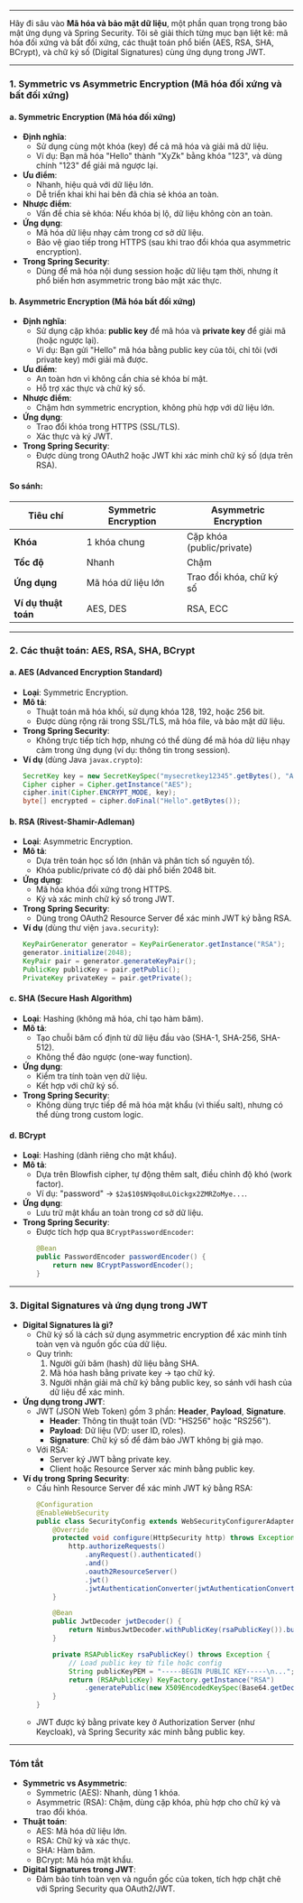

---
Hãy đi sâu vào **Mã hóa và bảo mật dữ liệu**, một phần quan trọng trong bảo mật ứng dụng và Spring Security. Tôi sẽ giải thích từng mục bạn liệt kê: mã hóa đối xứng và bất đối xứng, các thuật toán phổ biến (AES, RSA, SHA, BCrypt), và chữ ký số (Digital Signatures) cùng ứng dụng trong JWT.

---

### **1. Symmetric vs Asymmetric Encryption (Mã hóa đối xứng và bất đối xứng)**

#### **a. Symmetric Encryption (Mã hóa đối xứng)**
- **Định nghĩa**:
  - Sử dụng cùng một khóa (key) để cả mã hóa và giải mã dữ liệu.
  - Ví dụ: Bạn mã hóa "Hello" thành "XyZk" bằng khóa "123", và dùng chính "123" để giải mã ngược lại.
- **Ưu điểm**:
  - Nhanh, hiệu quả với dữ liệu lớn.
  - Dễ triển khai khi hai bên đã chia sẻ khóa an toàn.
- **Nhược điểm**:
  - Vấn đề chia sẻ khóa: Nếu khóa bị lộ, dữ liệu không còn an toàn.
- **Ứng dụng**:
  - Mã hóa dữ liệu nhạy cảm trong cơ sở dữ liệu.
  - Bảo vệ giao tiếp trong HTTPS (sau khi trao đổi khóa qua asymmetric encryption).
- **Trong Spring Security**:
  - Dùng để mã hóa nội dung session hoặc dữ liệu tạm thời, nhưng ít phổ biến hơn asymmetric trong bảo mật xác thực.

#### **b. Asymmetric Encryption (Mã hóa bất đối xứng)**
- **Định nghĩa**:
  - Sử dụng cặp khóa: **public key** để mã hóa và **private key** để giải mã (hoặc ngược lại).
  - Ví dụ: Bạn gửi "Hello" mã hóa bằng public key của tôi, chỉ tôi (với private key) mới giải mã được.
- **Ưu điểm**:
  - An toàn hơn vì không cần chia sẻ khóa bí mật.
  - Hỗ trợ xác thực và chữ ký số.
- **Nhược điểm**:
  - Chậm hơn symmetric encryption, không phù hợp với dữ liệu lớn.
- **Ứng dụng**:
  - Trao đổi khóa trong HTTPS (SSL/TLS).
  - Xác thực và ký JWT.
- **Trong Spring Security**:
  - Được dùng trong OAuth2 hoặc JWT khi xác minh chữ ký số (dựa trên RSA).

#### **So sánh**:
| Tiêu chí            | Symmetric Encryption       | Asymmetric Encryption      |
|---------------------|----------------------------|----------------------------|
| **Khóa**            | 1 khóa chung              | Cặp khóa (public/private)  |
| **Tốc độ**          | Nhanh                     | Chậm                       |
| **Ứng dụng**        | Mã hóa dữ liệu lớn        | Trao đổi khóa, chữ ký số   |
| **Ví dụ thuật toán**| AES, DES                  | RSA, ECC                   |

---

### **2. Các thuật toán: AES, RSA, SHA, BCrypt**

#### **a. AES (Advanced Encryption Standard)**
- **Loại**: Symmetric Encryption.
- **Mô tả**:
  - Thuật toán mã hóa khối, sử dụng khóa 128, 192, hoặc 256 bit.
  - Được dùng rộng rãi trong SSL/TLS, mã hóa file, và bảo mật dữ liệu.
- **Trong Spring Security**:
  - Không trực tiếp tích hợp, nhưng có thể dùng để mã hóa dữ liệu nhạy cảm trong ứng dụng (ví dụ: thông tin trong session).
- **Ví dụ** (dùng Java `javax.crypto`):
  ```java
  SecretKey key = new SecretKeySpec("mysecretkey12345".getBytes(), "AES");
  Cipher cipher = Cipher.getInstance("AES");
  cipher.init(Cipher.ENCRYPT_MODE, key);
  byte[] encrypted = cipher.doFinal("Hello".getBytes());
  ```

#### **b. RSA (Rivest-Shamir-Adleman)**
- **Loại**: Asymmetric Encryption.
- **Mô tả**:
  - Dựa trên toán học số lớn (nhân và phân tích số nguyên tố).
  - Khóa public/private có độ dài phổ biến 2048 bit.
- **Ứng dụng**:
  - Mã hóa khóa đối xứng trong HTTPS.
  - Ký và xác minh chữ ký số trong JWT.
- **Trong Spring Security**:
  - Dùng trong OAuth2 Resource Server để xác minh JWT ký bằng RSA.
- **Ví dụ** (dùng thư viện `java.security`):
  ```java
  KeyPairGenerator generator = KeyPairGenerator.getInstance("RSA");
  generator.initialize(2048);
  KeyPair pair = generator.generateKeyPair();
  PublicKey publicKey = pair.getPublic();
  PrivateKey privateKey = pair.getPrivate();
  ```

#### **c. SHA (Secure Hash Algorithm)**
- **Loại**: Hashing (không mã hóa, chỉ tạo hàm băm).
- **Mô tả**:
  - Tạo chuỗi băm cố định từ dữ liệu đầu vào (SHA-1, SHA-256, SHA-512).
  - Không thể đảo ngược (one-way function).
- **Ứng dụng**:
  - Kiểm tra tính toàn vẹn dữ liệu.
  - Kết hợp với chữ ký số.
- **Trong Spring Security**:
  - Không dùng trực tiếp để mã hóa mật khẩu (vì thiếu salt), nhưng có thể dùng trong custom logic.

#### **d. BCrypt**
- **Loại**: Hashing (dành riêng cho mật khẩu).
- **Mô tả**:
  - Dựa trên Blowfish cipher, tự động thêm salt, điều chỉnh độ khó (work factor).
  - Ví dụ: "password" → `$2a$10$N9qo8uLOickgx2ZMRZoMye...`.
- **Ứng dụng**:
  - Lưu trữ mật khẩu an toàn trong cơ sở dữ liệu.
- **Trong Spring Security**:
  - Được tích hợp qua `BCryptPasswordEncoder`:
    ```java
    @Bean
    public PasswordEncoder passwordEncoder() {
        return new BCryptPasswordEncoder();
    }
    ```

---

### **3. Digital Signatures và ứng dụng trong JWT**
- **Digital Signatures là gì?**
  - Chữ ký số là cách sử dụng asymmetric encryption để xác minh tính toàn vẹn và nguồn gốc của dữ liệu.
  - Quy trình:
    1. Người gửi băm (hash) dữ liệu bằng SHA.
    2. Mã hóa hash bằng private key → tạo chữ ký.
    3. Người nhận giải mã chữ ký bằng public key, so sánh với hash của dữ liệu để xác minh.
- **Ứng dụng trong JWT**:
  - JWT (JSON Web Token) gồm 3 phần: **Header**, **Payload**, **Signature**.
    - **Header**: Thông tin thuật toán (VD: "HS256" hoặc "RS256").
    - **Payload**: Dữ liệu (VD: user ID, roles).
    - **Signature**: Chữ ký số để đảm bảo JWT không bị giả mạo.
  - Với RSA:
    - Server ký JWT bằng private key.
    - Client hoặc Resource Server xác minh bằng public key.
- **Ví dụ trong Spring Security**:
  - Cấu hình Resource Server để xác minh JWT ký bằng RSA:
    ```java
    @Configuration
    @EnableWebSecurity
    public class SecurityConfig extends WebSecurityConfigurerAdapter {
        @Override
        protected void configure(HttpSecurity http) throws Exception {
            http.authorizeRequests()
                .anyRequest().authenticated()
                .and()
                .oauth2ResourceServer()
                .jwt()
                .jwtAuthenticationConverter(jwtAuthenticationConverter());
        }

        @Bean
        public JwtDecoder jwtDecoder() {
            return NimbusJwtDecoder.withPublicKey(rsaPublicKey()).build();
        }

        private RSAPublicKey rsaPublicKey() throws Exception {
            // Load public key từ file hoặc config
            String publicKeyPEM = "-----BEGIN PUBLIC KEY-----\n...";
            return (RSAPublicKey) KeyFactory.getInstance("RSA")
                .generatePublic(new X509EncodedKeySpec(Base64.getDecoder().decode(publicKeyPEM)));
        }
    }
    ```
  - JWT được ký bằng private key ở Authorization Server (như Keycloak), và Spring Security xác minh bằng public key.

---

### **Tóm tắt**
- **Symmetric vs Asymmetric**:
  - Symmetric (AES): Nhanh, dùng 1 khóa.
  - Asymmetric (RSA): Chậm, dùng cặp khóa, phù hợp cho chữ ký và trao đổi khóa.
- **Thuật toán**:
  - AES: Mã hóa dữ liệu lớn.
  - RSA: Chữ ký và xác thực.
  - SHA: Hàm băm.
  - BCrypt: Mã hóa mật khẩu.
- **Digital Signatures trong JWT**:
  - Đảm bảo tính toàn vẹn và nguồn gốc của token, tích hợp chặt chẽ với Spring Security qua OAuth2/JWT.


